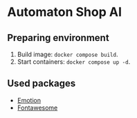 # Automaton Shop AI


## Preparing environment

1. Build image: `docker compose build`.
2. Start containers: `docker compose up -d`.


## Used packages

- [Emotion](https://emotion.sh) 
- [Fontawesome](https://fontawesome.com/docs/web/setup/packages)

